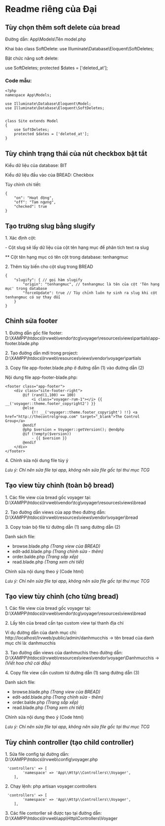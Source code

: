 <h1>Readme riêng của Đại</h1>
<h2>Tùy chọn thêm soft delete của bread</h2>
<p>Đường dẫn: App\Models\Tên model.php</p>
<p> Khai báo class SoftDelete: use Illuminate\Database\Eloquent\SoftDeletes;</p>
<p> Bật chức năng soft delete: </p>
<p> use SoftDeletes; protected $dates = ['deleted_at'];</p>
<h3>Code mẫu: </h3>

```
<?php
namespace App\Models;

use Illuminate\Database\Eloquent\Model;
use Illuminate\Database\Eloquent\SoftDeletes;


class Site extends Model
{
    use SoftDeletes;
    protected $dates = ['deleted_at'];
}
```

<h2>Tùy chỉnh trạng thái của nút checkbox bật tắt</h2>
<p>Kiểu dữ liệu của database: BIT</p>
<p>Kiểu dữ liệu đầu vào của BREAD: Checkbox</p>
<p>Tùy chỉnh chi tiết:</p>

```
{
    "on": "Hoạt động",
    "off": "Tạm ngưng",
    "checked": true
}
```
<h2>Tạo trường slug bằng slugify</h2>
<p>1. Xác định cột:</p>
<p> - Cột slug sẽ lấy dữ liệu của cột tên hạng mục để phân tích text ra slug</p>
<p>** Cột tên hạng mục có tên cột trong database: tenhangmuc</p>
<p>2. Thêm tùy biến cho cột slug trong BREAD</p>

```
{
    "slugify": { // gọi hàm slugify
        "origin": "tenhangmuc", // tenhangmuc là tên của cột 'Tên hạng mục' trong database
        "forceUpdate": true // Tùy chỉnh luôn tự sinh ra slug khi cột tenhangmuc có sự thay đổi
    }
}
```

<h2>Chỉnh sửa footer</h2>
<p>1. Đường dẫn gốc file footer: D:\XAMPP\htdocs\lrvweb\vendor\tcg\voyager\resources\views\partials\app-footer.blade.php</p>
<p>2. Tạo đường dẫn mới trong project: D:\XAMPP\htdocs\lrvweb\resources\views\vendor\voyager\partials</p>
<p>3. Copy file app-footer.blade.php ở đường dẫn (1) vào đường dẫn (2)</p>
<p>Nội dung file app-footer-blade.php: </p>

```
<footer class="app-footer">
    <div class="site-footer-right">
        @if (rand(1,100) == 100)
            <i class="voyager-rum-1"></i> {{ __('voyager::theme.footer_copyright2') }}
        @else
            {!! __('voyager::theme.footer_copyright') !!} <a href="http://thecontrolgroup.com" target="_blank">The Control Group</a>
        @endif
        @php $version = Voyager::getVersion(); @endphp
        @if (!empty($version))
            - {{ $version }}
        @endif
    </div>
</footer>
```

<p>4. Chỉnh sửa nội dung file tùy ý</p>
<p><i>Lưu ý: Chỉ nên sửa file tại app, không nên sửa file gốc tại thư mục TCG</i></p>

<h2>Tạo view tùy chỉnh (toàn bộ bread)</h2>
<p>1. Các file view của bread gốc voyager tại:  D:\XAMPP\htdocs\lrvweb\vendor\tcg\voyager\resources\views\bread </p>
<p>2. Tạo đường dẫn views của app theo đường dẫn: D:\XAMPP\htdocs\lrvweb\resources\views\vendor\voyager\bread</p>
<p>3. Copy toàn bộ file từ đường dẫn (1) sang đường dẫn (2)</p>
<p>Danh sách file:</p>
<ul>
    <li>browse.blade.php <i>(Trang view của BREAD)</i></li>
    <li>edit-add.blade.php <i>(Trang chỉnh sửa - thêm)</i></li>
    <li>order.balde.php <i>(Trang sắp xếp)</i></li>
    <li>read.blade.php <i>(Trang xem chi tiết)</i></li>
</ul>
<p>Chỉnh sửa nội dung theo ý (Code html)</p>
<p><i>Lưu ý: Chỉ nên sửa file tại app, không nên sửa file gốc tại thư mục TCG</i></p>

<h2>Tạo view tùy chỉnh (cho từng bread)</h2>
<p>1. Các file view của bread gốc voyager tại:  D:\XAMPP\htdocs\lrvweb\vendor\tcg\voyager\resources\views\bread </p>
<p>2. Lấy tên của bread cần tạo custom view tại thanh địa chỉ</p>
<p>Ví dụ đường dẫn của danh mục chi: http://localhost/lrvweb/public/admin/danhmucchis -> tên bread của danh mục chi là: danhmucchis</p>
<p>3. Tạo đường dẫn views của danhmuchis theo đường dẫn: D:\XAMPP\htdocs\lrvweb\resources\views\vendor\voyager\Danhmucchis -> <i>(Viết hoa chữ cái đầu)</i></p>
<p>4. Copy file view cần custom từ đường dẫn (1) sang đường dẫn (3)</p>
<p>Danh sách file:</p>
<ul>
    <li>browse.blade.php <i>(Trang view của BREAD)</i></li>
    <li>edit-add.blade.php <i>(Trang chỉnh sửa - thêm)</i></li>
    <li>order.balde.php <i>(Trang sắp xếp)</i></li>
    <li>read.blade.php <i>(Trang xem chi tiết)</i></li>
</ul>
<p>Chỉnh sửa nội dung theo ý (Code html)</p>
<p><i>Lưu ý: Chỉ nên sửa file tại app, không nên sửa file gốc tại thư mục TCG</i></p>


<h2>Tùy chỉnh controller (tạo child controller)</h2>
<p>1. Sửa file config tại đường dẫn: D:\XAMPP\htdocs\lrvweb\config\voyager.php</p>

```
 'controllers' => [
        'namespace' => 'App\\Http\\Controllers\\Voyager',
    ],
```

<p>2. Chạy lệnh: php artisan voyager:controllers</p>

```
 'controllers' => [
        'namespace' => 'App\\Http\\Controllers\\Voyager',
    ],
 ```

<p>3. Các file contorller sẽ được tạo tại đường dẫn: D:\XAMPP\htdocs\lrvweb\app\Http\Controllers\Voyager</p>
<p></p>
